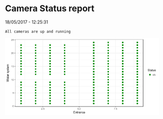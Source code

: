 Camera Status report
================
18/05/2017 - 12:25:31

    All cameras are up and running

![](camreport_files/figure-markdown_github/unnamed-chunk-2-1.png)
